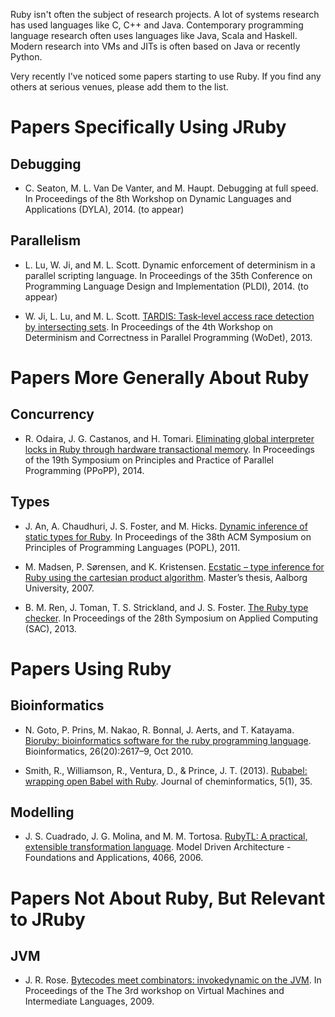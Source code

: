 Ruby isn't often the subject of research projects. A lot of systems research has used languages like C, C++ and Java. Contemporary programming language research often uses languages like Java, Scala and Haskell. Modern research into VMs and JITs is often based on Java or recently Python.

Very recently I've noticed some papers starting to use Ruby. If you find any others at serious venues, please add them to the list.

# Papers Specifically Using JRuby

## Debugging

*  C. Seaton, M. L. Van De Vanter, and M. Haupt. Debugging at full speed. In Proceedings of the 8th Workshop on Dynamic Languages and Applications (DYLA), 2014. (to appear)

## Parallelism

*   L. Lu, W. Ji, and M. L. Scott. Dynamic enforcement of determinism in a parallel scripting language. In Proceedings of the 35th Conference on Programming Language Design and Implementation (PLDI), 2014. (to appear)

*   W. Ji, L. Lu, and M. L. Scott. [TARDIS: Task-level access race detection by intersecting sets](http://wodet.cs.washington.edu/wp-content/uploads/2013/03/wodet2013-final9.pdf). In Proceedings of the 4th Workshop on Determinism and Correctness in Parallel Programming (WoDet), 2013.

# Papers More Generally About Ruby

## Concurrency

*   R. Odaira, J. G. Castanos, and H. Tomari. [Eliminating global interpreter locks in Ruby through hardware transactional memory](http://researcher.watson.ibm.com/researcher/files/jp-ODAIRA/PPoPP2014_RubyGILHTM.pdf). In Proceedings of the 19th Symposium on Principles and Practice of Parallel Programming (PPoPP), 2014.

## Types

*   J. An, A. Chaudhuri, J. S. Foster, and M. Hicks. [Dynamic inference of static types for Ruby](http://www.cs.umd.edu/~jfoster/papers/popl11.pdf). In Proceedings of the 38th ACM Symposium on Principles of Programming Languages (POPL), 2011.

*   M. Madsen, P. Sørensen, and K. Kristensen. [Ecstatic – type inference for Ruby using the cartesian product algorithm](http://projekter.aau.dk/projekter/files/61071016/1181807983.pdf). Master’s thesis, Aalborg University, 2007.

*  B. M. Ren, J. Toman, T. S. Strickland, and J. S. Foster. [The Ruby type checker](http://www.cs.umd.edu/~jfoster/papers/oops13.pdf). In Proceedings of the 28th Symposium on Applied Computing (SAC), 2013.

# Papers Using Ruby

## Bioinformatics

*   N. Goto, P. Prins, M. Nakao, R. Bonnal, J. Aerts, and T. Katayama. [Bioruby: bioinformatics software for the ruby programming language](http://www.ncbi.nlm.nih.gov/pmc/articles/PMC2951089/pdf/btq475.pdf). Bioinformatics, 26(20):2617–9, Oct 2010.

* Smith, R., Williamson, R., Ventura, D., & Prince, J. T. (2013). [Rubabel: wrapping open Babel with Ruby](http://www.biomedcentral.com/content/pdf/1758-2946-5-35.pdf). Journal of cheminformatics, 5(1), 35.

## Modelling

* J. S. Cuadrado, J. G. Molina, and M. M. Tortosa. [RubyTL: A practical, extensible transformation language](http://link.springer.com/chapter/10.1007/11787044_13). Model Driven Architecture - Foundations and Applications, 4066, 2006.

# Papers Not About Ruby, But Relevant to JRuby

## JVM

*   J. R. Rose. [Bytecodes meet combinators: invokedynamic on the JVM](http://cr.openjdk.java.net/~jrose/pres/200910-VMIL.pdf). In Proceedings of the The 3rd workshop on Virtual Machines and Intermediate Languages, 2009.